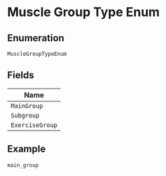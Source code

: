 
# Muscle Group Type Enum

## Enumeration

`MuscleGroupTypeEnum`

## Fields

| Name |
|  --- |
| `MainGroup` |
| `Subgroup` |
| `ExerciseGroup` |

## Example

```
main_group
```

